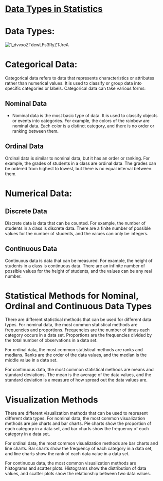 # [Data Types in Statistics](https://towardsdatascience.com/data-types-in-statistics-347e152e8bee)

# Data Types:
![1_dvvxoZTdewLFs3RyZTJreA](https://github.com/IshaanAdarsh/TIL/assets/100434702/b3b077e7-5cfa-4028-99bf-53dfc9cbc0b5)

# Categorical  Data:
Categorical data refers to data that represents characteristics or attributes rather than numerical values. It is used to classify or group data into specific categories or labels. Categorical data can take various forms:

## Nominal Data
- Nominal data is the most basic type of data. It is used to classify objects or events into categories. For example, the colors of the rainbow are nominal data. Each color is a distinct category, and there is no order or ranking between them.

## Ordinal Data
Ordinal data is similar to nominal data, but it has an order or ranking. For example, the grades of students in a class are ordinal data. The grades can be ordered from highest to lowest, but there is no equal interval between them.

# Numerical Data:

## Discrete Data
Discrete data is data that can be counted. For example, the number of students in a class is discrete data. There are a finite number of possible values for the number of students, and the values can only be integers.

## Continuous Data
Continuous data is data that can be measured. For example, the height of students in a class is continuous data. There are an infinite number of possible values for the height of students, and the values can be any real number.

Statistical Methods for Nominal, Ordinal and Continuous Data Types
==================================================================

There are different statistical methods that can be used for different data types. For nominal data, the most common statistical methods are frequencies and proportions. Frequencies are the number of times each category occurs in a data set. Proportions are the frequencies divided by the total number of observations in a data set.

For ordinal data, the most common statistical methods are ranks and medians. Ranks are the order of the data values, and the median is the middle value in a data set.

For continuous data, the most common statistical methods are means and standard deviations. The mean is the average of the data values, and the standard deviation is a measure of how spread out the data values are.

Visualization Methods
=====================

There are different visualization methods that can be used to represent different data types. For nominal data, the most common visualization methods are pie charts and bar charts. Pie charts show the proportion of each category in a data set, and bar charts show the frequency of each category in a data set.

For ordinal data, the most common visualization methods are bar charts and line charts. Bar charts show the frequency of each category in a data set, and line charts show the rank of each data value in a data set.

For continuous data, the most common visualization methods are histograms and scatter plots. Histograms show the distribution of data values, and scatter plots show the relationship between two data values.
